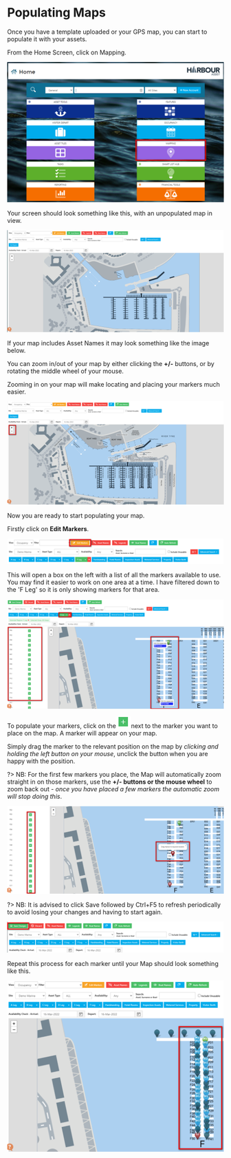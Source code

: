 # Populating Maps

Once you have a template uploaded or your GPS map, you can start to populate it with your assets.

From the Home Screen, click on Mapping.

![image-20220316121211133](image-20220316121211133.png)

Your screen should look something like this, with an unpopulated map in view.

![image-20220316125439556](image-20220316125439556.png)

If your map includes Asset Names it may look something like the image below.

You can zoom in/out of your map by either clicking the **+/-** buttons, or by rotating the middle wheel of your mouse. 

Zooming in on your map will make locating and placing your markers much easier.

![image-20220316130039364](image-20220316130039364.png)

Now you are ready to start populating your map.

Firstly click on **Edit Markers**.

![image-20220316132742089](image-20220316132742089.png)

This will open a box on the left with a list of all the markers available to use. You may find it easier to work on one area at a time.  I have filtered down to the 'F Leg' so it is only showing markers for that area. 

![image-20220316132927003](image-20220316132927003.png)



To populate your markers, click on the![image-20220316164957918](image-20220316164957918.png)next to the marker you want to place on the map. A marker will appear on your map.

Simply drag the marker to the relevant position on the map by *clicking and holding the left button on your mouse*, unclick the button when you are happy with the position.

?> NB: For the first few markers you place, the Map will automatically zoom straight in on those markers, use the **+/- buttons or the mouse wheel** to zoom back out - *once you have placed a few markers the automatic zoom will stop doing this*.

![image-20220316133913940](image-20220316133913940.png)



?> NB: It is advised to click Save followed by Ctrl+F5 to refresh periodically to avoid losing your changes and having to start again.

![image-20220316164121662](image-20220316164121662.png)



Repeat this process for each marker until your Map should look something like this.

![image-20220316164245500](image-20220316164245500.png)

